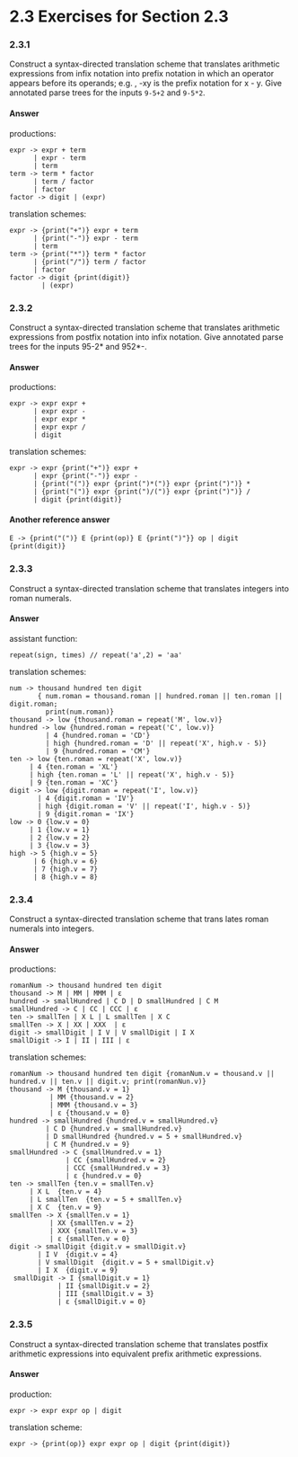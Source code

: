 # 2.3 Exercises for Section 2.3

### 2.3.1

Construct a syntax-directed translation scheme that translates arithmetic
expressions from infix notation into prefix notation in which an operator
appears before its operands; e.g. , -xy is the prefix notation for x - y. Give
annotated parse trees for the inputs `9-5+2` and `9-5*2`.

#### Answer

productions:

```
expr -> expr + term
      | expr - term
      | term
term -> term * factor
      | term / factor
      | factor
factor -> digit | (expr)
```

translation schemes:

```
expr -> {print("+")} expr + term
      | {print("-")} expr - term
      | term
term -> {print("*")} term * factor
      | {print("/")} term / factor
      | factor
factor -> digit {print(digit)}
        | (expr)
```

### 2.3.2

Construct a syntax-directed translation scheme that translates arithmetic
expressions from postfix notation into infix notation. Give annotated parse
trees for the inputs 95-2* and 952*-.

#### Answer

productions:

```
expr -> expr expr +
      | expr expr -
      | expr expr *
      | expr expr /
      | digit
```

translation schemes:

```
expr -> expr {print("+")} expr +
      | expr {print("-")} expr -
      | {print("(")} expr {print(")*(")} expr {print(")")} *
      | {print("(")} expr {print(")/(")} expr {print(")")} /
      | digit {print(digit)}
```

#### Another reference answer

```
E -> {print("(")} E {print(op)} E {print(")"}} op | digit {print(digit)}
```

### 2.3.3

Construct a syntax-directed translation scheme that translates integers into
roman numerals.

#### Answer

assistant function:

```
repeat(sign, times) // repeat('a',2) = 'aa'
```

translation schemes:

```
num -> thousand hundred ten digit
       { num.roman = thousand.roman || hundred.roman || ten.roman || digit.roman;
         print(num.roman)}
thousand -> low {thousand.roman = repeat('M', low.v)}
hundred -> low {hundred.roman = repeat('C', low.v)}
         | 4 {hundred.roman = 'CD'}
         | high {hundred.roman = 'D' || repeat('X', high.v - 5)}
         | 9 {hundred.roman = 'CM'}
ten -> low {ten.roman = repeat('X', low.v)}
     | 4 {ten.roman = 'XL'}
     | high {ten.roman = 'L' || repeat('X', high.v - 5)}
     | 9 {ten.roman = 'XC'}
digit -> low {digit.roman = repeat('I', low.v)}
       | 4 {digit.roman = 'IV'}
       | high {digit.roman = 'V' || repeat('I', high.v - 5)}
       | 9 {digit.roman = 'IX'}
low -> 0 {low.v = 0}
     | 1 {low.v = 1}
     | 2 {low.v = 2}
     | 3 {low.v = 3}
high -> 5 {high.v = 5}
      | 6 {high.v = 6}
      | 7 {high.v = 7}
      | 8 {high.v = 8}
```

### 2.3.4

Construct a syntax-directed translation scheme that trans­ lates roman numerals into integers.

#### Answer

productions:

```
romanNum -> thousand hundred ten digit
thousand -> M | MM | MMM | ε
hundred -> smallHundred | C D | D smallHundred | C M
smallHundred -> C | CC | CCC | ε
ten -> smallTen | X L | L smallTen | X C
smallTen -> X | XX | XXX  | ε
digit -> smallDigit | I V | V smallDigit | I X
smallDigit -> I | II | III | ε
```

translation schemes:

```
romanNum -> thousand hundred ten digit {romanNum.v = thousand.v || hundred.v || ten.v || digit.v; print(romanNun.v)}
thousand -> M {thousand.v = 1}
          | MM {thousand.v = 2}
          | MMM {thousand.v = 3}
          | ε {thousand.v = 0}
hundred -> smallHundred {hundred.v = smallHundred.v}
         | C D {hundred.v = smallHundred.v}
         | D smallHundred {hundred.v = 5 + smallHundred.v}
         | C M {hundred.v = 9}
smallHundred -> C {smallHundred.v = 1}
              | CC {smallHundred.v = 2}
              | CCC {smallHundred.v = 3}
              | ε {hundred.v = 0}
ten -> smallTen {ten.v = smallTen.v}
     | X L  {ten.v = 4}
     | L smallTen  {ten.v = 5 + smallTen.v}
     | X C  {ten.v = 9}
smallTen -> X {smallTen.v = 1}
          | XX {smallTen.v = 2}
          | XXX {smallTen.v = 3}
          | ε {smallTen.v = 0}
digit -> smallDigit {digit.v = smallDigit.v}
       | I V  {digit.v = 4}
       | V smallDigit  {digit.v = 5 + smallDigit.v}
       | I X  {digit.v = 9}
 smallDigit -> I {smallDigit.v = 1}
            | II {smallDigit.v = 2}
            | III {smallDigit.v = 3}
            | ε {smallDigit.v = 0}
```

### 2.3.5

Construct a syntax-directed translation scheme that translates postfix
arithmetic expressions into equivalent prefix arithmetic expressions.

#### Answer

production:

```
expr -> expr expr op | digit
```

translation scheme:

```
expr -> {print(op)} expr expr op | digit {print(digit)}
```
